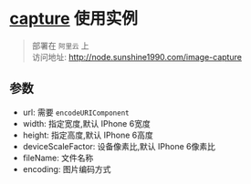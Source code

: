 # [capture](https://github.com/l4503071/capture) 使用实例

> 部署在 `阿里云` 上  
> 访问地址: http://node.sunshine1990.com/image-capture

## 参数

- url: 需要 `encodeURIComponent`
- width: 指定宽度,默认 IPhone 6宽度
- height: 指定高度,默认 IPhone 6高度
- deviceScaleFactor: 设备像素比,默认 IPhone 6像素比
- fileName: 文件名称
- encoding: 图片编码方式